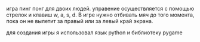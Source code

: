 игра пинг понг для двоих людей. управение осуществляется с помощью стрелок и клавиш w, a, s, d. В игре нужно отбивать мяч до того момента, пока он не вылетит за правый или за левый край экрана.

для создания игры я использовал язык python и библиотеку pygame
